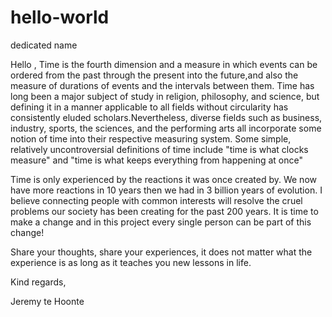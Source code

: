 hello-world
===========

dedicated name

Hello , Time is the fourth dimension and a measure in which events can be ordered from the past through the present into the future,and also the measure of durations of events and the intervals between them. Time has long been a major subject of study in religion, philosophy, and science, but defining it in a manner applicable to all fields without circularity has consistently eluded scholars.Nevertheless, diverse fields such as business, industry, sports, the sciences, and the performing arts all incorporate some notion of time into their respective measuring system. Some simple, relatively uncontroversial definitions of time include "time is what clocks measure" and "time is what keeps everything from happening at once"

Time is only experienced by the reactions it was once created by.
We now have more reactions in 10 years then we had in 3 billion years of evolution. I believe connecting people with common interests will resolve the cruel problems our society has been creating for the past 200 years.
It is time to make a change and in this project every single person can be part of this change!

Share your thoughts, share your experiences, it does not matter what the experience is as long as it teaches you new lessons in life.

Kind regards,

Jeremy te Hoonte
